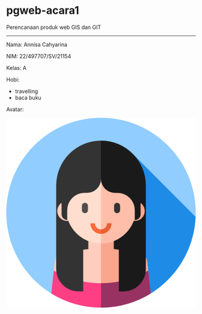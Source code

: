 # pgweb-acara1
Perencanaan produk web GIS dan GIT
___
Nama: Annisa Cahyarina

NIM: 22/497707/SV/21154

Kelas: A

Hobi:
- travelling
- baca buku

Avatar:

![Avatar](image/woman.png)
